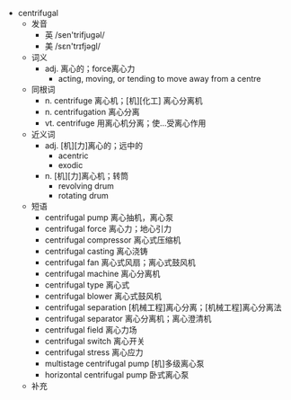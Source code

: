 - centrifugal
  - 发音
    - 英 /sen'trifjuɡəl/
    - 美 /sɛn'trɪfjəgl/
  - 词义
    - adj. 离心的；force离心力
      - acting, moving, or tending to move away from a centre 
  - 同根词
    - n. centrifuge 离心机；[机][化工] 离心分离机
    - n. centrifugation 离心分离
    - vt. centrifuge 用离心机分离；使…受离心作用
  - 近义词
    - adj. [机][力]离心的；远中的
      - acentric
      - exodic
    - n. [机][力]离心机；转筒
      - revolving drum
      - rotating drum
  - 短语
    - centrifugal pump 离心抽机，离心泵
    - centrifugal force 离心力；地心引力
    - centrifugal compressor 离心式压缩机
    - centrifugal casting 离心浇铸
    - centrifugal fan 离心式风扇；离心式鼓风机
    - centrifugal machine 离心分离机
    - centrifugal type 离心式
    - centrifugal blower 离心式鼓风机
    - centrifugal separation [机械工程]离心分离；[机械工程]离心分离法
    - centrifugal separator 离心分离机；离心澄清机
    - centrifugal field 离心力场
    - centrifugal switch 离心开关
    - centrifugal stress 离心应力
    - multistage centrifugal pump [机]多级离心泵
    - horizontal centrifugal pump 卧式离心泵
  - 补充